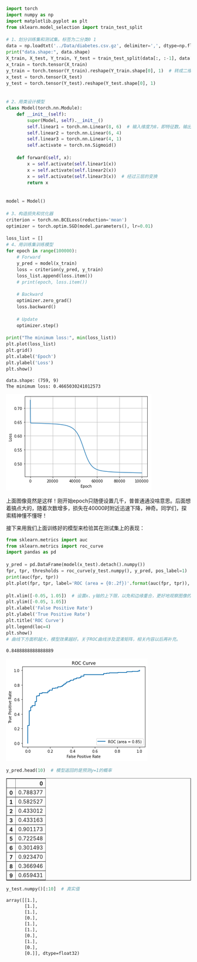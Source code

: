 ```python
import torch
import numpy as np
import matplotlib.pyplot as plt
from sklearn.model_selection import train_test_split

# 1、划分训练集和测试集。标签为二分类0 1
data = np.loadtxt('../Data/diabetes.csv.gz', delimiter=',', dtype=np.float32)
print("data.shape:", data.shape)
X_train, X_test, Y_train, Y_test = train_test_split(data[:, :-1], data[:, -1], test_size=0.3, random_state=46)
x_train = torch.tensor(X_train)
y_train = torch.tensor(Y_train).reshape(Y_train.shape[0], 1)  # 转成二维
x_test = torch.tensor(X_test)
y_test = torch.tensor(Y_test).reshape(Y_test.shape[0], 1)


# 2、用类设计模型
class Model(torch.nn.Module):
    def __init__(self):
        super(Model, self).__init__()
        self.linear1 = torch.nn.Linear(8, 6)  # 输入维度为8，即特征数。输出维度为6
        self.linear2 = torch.nn.Linear(6, 4)
        self.linear3 = torch.nn.Linear(4, 1)
        self.activate = torch.nn.Sigmoid()

    def forward(self, x):
        x = self.activate(self.linear1(x))
        x = self.activate(self.linear2(x))
        x = self.activate(self.linear3(x))  # 经过三层的变换
        return x


model = Model()

# 3、构造损失和优化器
criterion = torch.nn.BCELoss(reduction='mean')
optimizer = torch.optim.SGD(model.parameters(), lr=0.01)

loss_list = []
# 4、用训练集训练模型
for epoch in range(100000):
    # Forward
    y_pred = model(x_train)
    loss = criterion(y_pred, y_train)
    loss_list.append(loss.item())
    # print(epoch, loss.item())

    # Backward
    optimizer.zero_grad()
    loss.backward()

    # Update
    optimizer.step()

print("The minimum loss:", min(loss_list))
plt.plot(loss_list)
plt.grid()
plt.xlabel('Epoch')
plt.ylabel('Loss')
plt.show()
```

    data.shape: (759, 9)
    The minimum loss: 0.4665030241012573
    


    
![png](output_0_1.png)
    


上面图像竟然是这样！刚开始epoch只随便设置几千，普普通通没啥意思。后面想着搞点大的，随着次数增多，损失在40000时附近迅速下降，神奇。同学们，探索精神懂不懂呀！

接下来用我们上面训练好的模型来检验其在测试集上的表现：


```python
from sklearn.metrics import auc
from sklearn.metrics import roc_curve
import pandas as pd

y_pred = pd.DataFrame(model(x_test).detach().numpy())
fpr, tpr, thresholds = roc_curve(y_test.numpy(), y_pred, pos_label=1)
print(auc(fpr, tpr))
plt.plot(fpr, tpr, label='ROC (area = {0:.2f})'.format(auc(fpr, tpr)), lw=2)

plt.xlim([-0.05, 1.05])  # 设置x、y轴的上下限，以免和边缘重合，更好地观察图像的整体
plt.ylim([-0.05, 1.05])
plt.xlabel('False Positive Rate')
plt.ylabel('True Positive Rate')
plt.title('ROC Curve')
plt.legend(loc=4)
plt.show()
# 曲线下方面积越大，模型效果越好。关于ROC曲线涉及混淆矩阵，相关内容以后再补充。
```

    0.8488888888888889
    


    
![png](output_2_1.png)
    



```python
y_pred.head(10)  # 模型返回的是预测y=1的概率
```




<div>
<style scoped>
    .dataframe tbody tr th:only-of-type {
        vertical-align: middle;
    }

    .dataframe tbody tr th {
        vertical-align: top;
    }

    .dataframe thead th {
        text-align: right;
    }
</style>
<table border="1" class="dataframe">
  <thead>
    <tr style="text-align: right;">
      <th></th>
      <th>0</th>
    </tr>
  </thead>
  <tbody>
    <tr>
      <th>0</th>
      <td>0.788377</td>
    </tr>
    <tr>
      <th>1</th>
      <td>0.582527</td>
    </tr>
    <tr>
      <th>2</th>
      <td>0.433012</td>
    </tr>
    <tr>
      <th>3</th>
      <td>0.433163</td>
    </tr>
    <tr>
      <th>4</th>
      <td>0.901173</td>
    </tr>
    <tr>
      <th>5</th>
      <td>0.722548</td>
    </tr>
    <tr>
      <th>6</th>
      <td>0.301493</td>
    </tr>
    <tr>
      <th>7</th>
      <td>0.923470</td>
    </tr>
    <tr>
      <th>8</th>
      <td>0.366946</td>
    </tr>
    <tr>
      <th>9</th>
      <td>0.659431</td>
    </tr>
  </tbody>
</table>
</div>




```python
y_test.numpy()[:10]  # 真实值
```




    array([[1.],
           [1.],
           [1.],
           [0.],
           [1.],
           [1.],
           [0.],
           [1.],
           [0.],
           [0.]], dtype=float32)




```python

```
